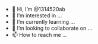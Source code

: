 - 👋 Hi, I’m @1314520ab
- 👀 I’m interested in ...
- 🌱 I’m currently learning ...
- 💞️ I’m looking to collaborate on ...
- 📫 How to reach me ...

<!---
1314520ab/1314520ab is a ✨ special ✨ repository because its `README.md` (this file) appears on your GitHub profile.
You can click the Preview link to take a look at your changes.
--->
